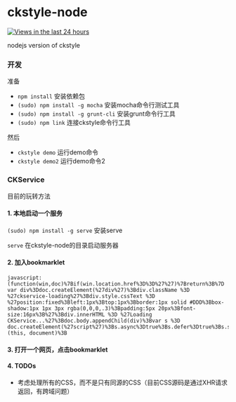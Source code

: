 ckstyle-node
============

[![Views in the last 24 hours](https://sourcegraph.com/api/repos/github.com/wangjeaf/ckstyle-node/counters/views-24h.png)](https://github.com/wangjeaf/ckstyle-node/)

nodejs version of ckstyle

### 开发

准备

- `npm install` 安装依赖包
- `(sudo) npm install -g mocha` 安装mocha命令行测试工具
- `(sudo) npm install -g grunt-cli` 安装grunt命令行工具
- `(sudo) npm link` 连接ckstyle命令行工具

然后

- `ckstyle demo` 运行demo命令
- `ckstyle demo2` 运行demo命令2

### CKService

目前的玩转方法

#### 1. 本地启动一个服务

 `(sudo) npm install -g serve` 安装serve

 `serve` 在ckstyle-node的目录启动服务器

#### 2. 加入bookmarklet

```
javascript:(function(win,doc)%7Bif(win.location.href%3D%3D%27%27)%7Breturn%3B%7D var div%3Ddoc.createElement(%27div%27)%3Bdiv.className %3D %27ckservice-loading%27%3Bdiv.style.cssText %3D %27position:fixed%3Bleft:1px%3Btop:1px%3Bborder:1px solid #DDD%3Bbox-shadow:1px 1px 3px rgba(0,0,0,.3)%3Bpadding:5px 20px%3Bfont-size:16px%3B%27%3Bdiv.innerHTML %3D %27Loading CKService...%27%3Bdoc.body.appendChild(div)%3Bvar s %3D doc.createElement(%27script%27)%3Bs.async%3Dtrue%3Bs.defer%3Dtrue%3Bs.src%3D%27http://127.0.0.1:3000/dist/ckservice.min.js%27%3Bdoc.body.appendChild(s)%3B%7D)(this, document)%3B
```

#### 3. 打开一个网页，点击bookmarklet

#### 4. TODOs

- 考虑处理所有的CSS，而不是只有同源的CSS（目前CSS源码是通过XHR请求返回，有跨域问题）
